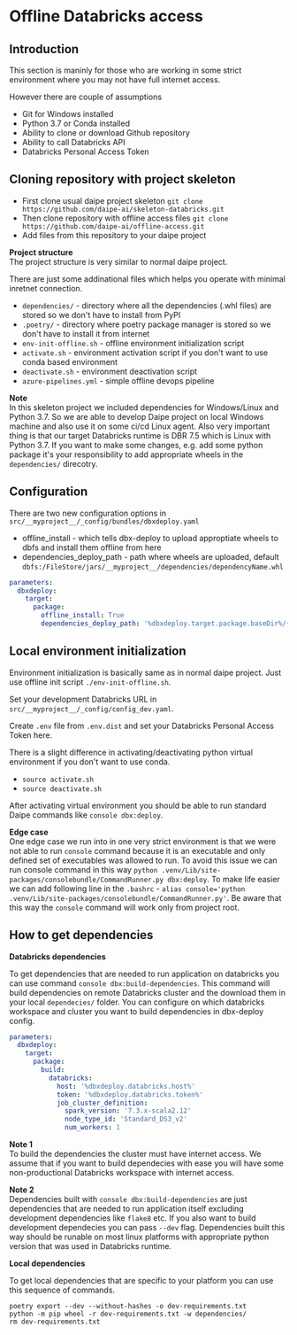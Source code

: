 # Offline Databricks access

## Introduction

This section is maninly for those who are working in some strict environment where you may not have full internet access.

However there are couple of assumptions

- Git for Windows installed
- Python 3.7 or Conda installed
- Ability to clone or download Github repository
- Ability to call Databricks API
- Databricks Personal Access Token

## Cloning repository with project skeleton

- First clone usual daipe project skeleton `git clone https://github.com/daipe-ai/skeleton-databricks.git`
- Then clone repository with offline access files `git clone https://github.com/daipe-ai/offline-access.git`
- Add files from this repository to your daipe project

**Project structure**  
The project structure is very similar to normal daipe project.

There are just some addinational files which helps you operate with minimal inretnet connection.

- `dependencies/` - directory where all the dependencies (.whl files) are stored so we don't have to install from PyPI
- `.poetry/` - directory where poetry package manager is stored so we don't have to install it from internet
- `env-init-offline.sh` - offline environment initialization script
- `activate.sh` - environment activation script if you don't want to use conda based environment
- `deactivate.sh` - environment deactivation script
- `azure-pipelines.yml` - simple offline devops pipeline

**Note**  
In this skeleton project we included dependencies for Windows/Linux and Python 3.7. So we are able to develop Daipe project on local Windows machine and also use it on some ci/cd Linux agent. Also very important thing is that our target Databricks runtime is DBR 7.5 which is Linux with Python 3.7. If you want to make some changes, e.g. add some python package it's your responsibility to add appropriate wheels in the `dependencies/` direcotry.

## Configuration
There are two new configuration options in `src/__myproject__/_config/bundles/dbxdeploy.yaml`

- offline_install - which tells dbx-deploy to upload approptiate wheels to dbfs and install them offline from here
- dependencies_deploy_path - path where wheels are uploaded, default `dbfs:/FileStore/jars/__myproject__/dependencies/dependencyName.whl`

```yaml
parameters:
  dbxdeploy:
    target:
      package:
        offline_install: True
        dependencies_deploy_path: '%dbxdeploy.target.package.baseDir%/{packageName}/dependencies/{packageFilename}'
```

## Local environment initialization

Environment initialization is basically same as in normal daipe project. Just use offline init script `./env-init-offline.sh`.

Set your development Databricks URL in `src/__myproject__/_config/config_dev.yaml`.

Create `.env` file from `.env.dist` and set your Databricks Personal Access Token here.

There is a slight difference in activating/deactivating python virtual environment if you don't want to use conda.

- `source activate.sh`
- `source deactivate.sh`

After activating virtual environment you should be able to run standard Daipe commands like `console dbx:deploy`.

**Edge case**  
One edge case we run into in one very strict environment is that we were not able to run `console` command because it is an executable and only defined set of executables was allowed to run. To avoid this issue we can run console command in this way `python .venv/Lib/site-packages/consolebundle/CommandRunner.py dbx:deploy`. To make life easier we can add following line in the `.bashrc` - `alias console='python .venv/Lib/site-packages/consolebundle/CommandRunner.py'`. Be aware that this way the `console` command will work only from project root.

## How to get dependencies

**Databricks dependencies**

To get dependencies that are needed to run application on databricks you can use command `console dbx:build-dependencies`. This command will build dependencies on remote Databricks cluster and the download them in your local `dependecies/` folder. You can configure on which databricks workspace and cluster you want to build dependencies in dbx-deploy config.

```yaml
parameters:
  dbxdeploy:
    target:
      package:
        build:
          databricks:
            host: '%dbxdeploy.databricks.host%'
            token: '%dbxdeploy.databricks.token%'
            job_cluster_definition:
              spark_version: '7.3.x-scala2.12'
              node_type_id: 'Standard_DS3_v2'
              num_workers: 1
```

**Note 1**  
To build the dependencies the cluster must have internet access. We assume that if you want to build dependecies with ease you will have some non-productional Databricks workspace with internet access.

**Note 2**  
Dependencies built with `console dbx:build-dependencies` are just dependencies that are needed to run application itself excluding development dependencies like `flake8` etc. If you also want to build development dependecies you can pass `--dev` flag. Dependencies built this way should be runable on most linux platforms with appropriate python version that was used in Databricks runtime.

**Local dependencies**

To get local dependencies that are specific to your platform you can use this sequence of commands.

```
poetry export --dev --without-hashes -o dev-requirements.txt
python -m pip wheel -r dev-requirements.txt -w dependencies/
rm dev-requirements.txt
```
